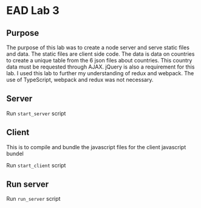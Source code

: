 # EAD Lab 3

## Purpose

The purpose of this lab was to create a node server and serve static files and data. The static files are client side
code. The data is data on countries to create a unique table from the 6 json files about countries. This country data
must be requested through AJAX. jQuery is also a requirement for this lab. I used this lab to further my understanding
of redux and webpack. The use of TypeScript, webpack and redux was not necessary.

## Server

Run `start_server` script

## Client

This is to compile and bundle the javascript files for the client javascript bundel

Run `start_client` script

## Run server

Run `run_server` script
